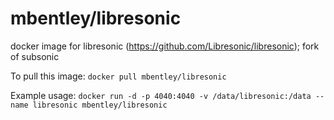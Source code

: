 mbentley/libresonic
===================

docker image for libresonic (https://github.com/Libresonic/libresonic); fork of subsonic

To pull this image:
`docker pull mbentley/libresonic`

Example usage:
`docker run -d -p 4040:4040 -v /data/libresonic:/data --name libresonic mbentley/libresonic`
